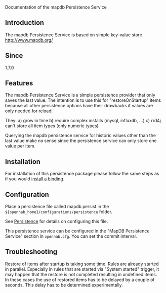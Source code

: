 Documentation of the mapdb Persistence Service

## Introduction

The mapdb Persistence Service is based on simple key-value store http://www.mapdb.org/

## Since 

1.7.0

## Features

The mapdb Persistence Service is a simple persistence provider that only saves the last value. The intention is to use this for "restoreOnStartup" items because all other persistence options have their drawbacks if values are only needed for reload.

They:
a) grow in time
b) require complex installs (mysql, influxdb, ...)
c) rrd4j can't store all item types (only numeric types)

Querying the mapdb persistence service for historic values other than the last value make no sense since the persistence service can only store one value per item.

## Installation

For installation of this persistence package please follow the same steps as if you would [install a binding](Bindings).

## Configuration

Place a persistence file called mapdb.persist in the `${openhab_home}/configurations/persistence` folder.

See [Persistence](Persistence) for details on configuring this file.

This persistence service can be configured in the "MapDB Persistence Service" section in `openhab.cfg`.
You can set the commit interval.

## Troubleshooting

Restore of items after startup is taking some time. Rules are already started in parallel. Especially in rules that are started via "System started" trigger, it may happen that the restore is not completed resulting in undefined items. In these cases the use of restored items has to be delayed by a couple of seconds. This delay has to be determined experimentally.
